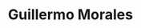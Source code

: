 ---
title: "Guillermo Morales"
url: /providencia/guillermo-morales-avenida-francisco-bilbao-2/
shop: Autohaus
---